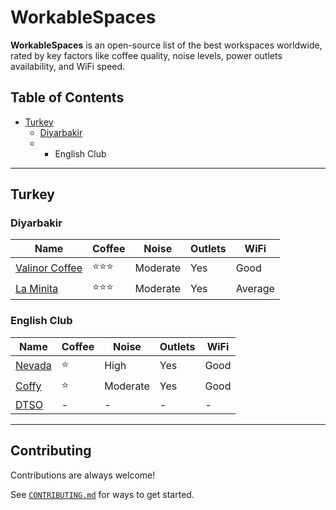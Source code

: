 # WorkableSpaces

**WorkableSpaces** is an open-source list of the best workspaces worldwide, rated by key factors like coffee quality, noise levels, power outlets availability, and WiFi speed.

## Table of Contents


- [Turkey](#turkey)
  - [Diyarbakir](#diyarbakir)
  - - English Club
---

## Turkey

### Diyarbakir

| Name                                                                                                                                                                                                                                                                                               | Coffee | Noise    | Outlets | WiFi    |
| -------------------------------------------------------------------------------------------------------------------------------------------------------------------------------------------------------------------------------------------------------------------------------------------------- | ------ | -------- | ------- | ------- |
| [Valinor Coffee](https://www.google.com/maps/dir//valinor+coffee/data=!4m6!4m5!1m1!4e2!1m2!1m1!1s0x40751f6e284106b5:0x7fc96abbbf7e965a?sa=X&ved=1t:3061&ictx=111)                                                                                                                                  | ⭐⭐⭐ | Moderate | Yes     | Good    |
| [La Minita](https://www.google.com/maps/dir//Mezopotamya,+Mahabad+Blv+40%2FBA,+21010+Kayap%C4%B1nar%2FDiyarbak%C4%B1r/@37.9453012,40.077478,12z/data=!4m8!4m7!1m0!1m5!1m1!1s0x40751f35ee7b8c4b:0xc434adc05022015!2m2!1d40.159879!2d37.9453299?entry=ttu&g_ep=EgoyMDI0MTExOS4yIKXMDSoASAFQAw%3D%3D) | ⭐⭐⭐ | Moderate | Yes     | Average |
###  English Club

| Name | Coffee | Noise | Outlets | WiFi |
| ---- | ------ | ----- | ------- | ---- |
| [Nevada](https://maps.app.goo.gl/JBg1FhNrEPCagmC97) | ⭐ | High | Yes | Good |
| [Coffy](https://maps.app.goo.gl/jpD4B2uUn3ZwiMcW6) | ⭐ | Moderate |Yes | Good |
| [DTSO]([https://maps.app.goo.gl/JBg1FhNrEPCagmC97](https://maps.app.goo.gl/xyg685LaQxrc6W4U6)) | - | - | - | - |
---



## Contributing

Contributions are always welcome!

See [`CONTRIBUTING.md`](https://github.com/HappyHackingSpace/workable-spaces/blob/main/CONTRIBUTING.md) for ways to get started.
